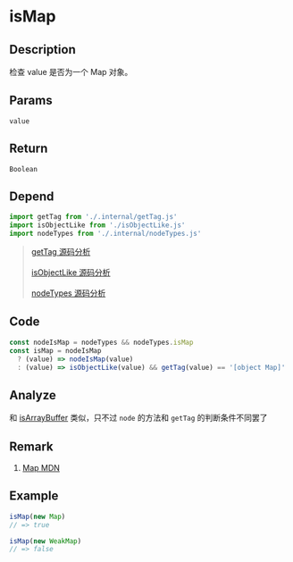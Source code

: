 # isMap

## Description
检查 value 是否为一个 Map 对象。

## Params
`value`

## Return
`Boolean`

## Depend
```js
import getTag from './.internal/getTag.js'
import isObjectLike from './isObjectLike.js'
import nodeTypes from './.internal/nodeTypes.js'
```
> [getTag 源码分析](../internal/getTag.md)
> <br/>
> <br/>
> [isObjectLike 源码分析](./isObjectLike.md)
> <br/>
> <br/>
> [nodeTypes 源码分析](../internal/nodeTypes.md)

## Code
```js
const nodeIsMap = nodeTypes && nodeTypes.isMap
const isMap = nodeIsMap
  ? (value) => nodeIsMap(value)
  : (value) => isObjectLike(value) && getTag(value) == '[object Map]'
```
## Analyze
和 [isArrayBuffer](./isArrayBuffer.md) 类似，只不过 `node` 的方法和 `getTag` 的判断条件不同罢了

## Remark
1. [Map MDN](https://developer.mozilla.org/zh-CN/docs/Web/JavaScript/Reference/Global_Objects/Map)

## Example
```js
isMap(new Map)
// => true

isMap(new WeakMap)
// => false
```
